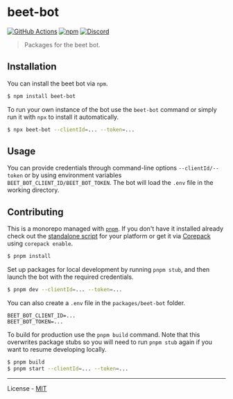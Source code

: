 # beet-bot

[![GitHub Actions](https://github.com/mcbeet/beet-bot/workflows/CI/badge.svg)](https://github.com/mcbeet/beet-bot/actions)
[![npm](https://img.shields.io/npm/v/beet-bot.svg)](https://www.npmjs.com/package/beet-bot)
[![Discord](https://img.shields.io/discord/900530660677156924?color=7289DA&label=discord&logo=discord&logoColor=fff)](https://discord.gg/98MdSGMm8j)

> Packages for the beet bot.

## Installation

You can install the beet bot via `npm`.

```bash
$ npm install beet-bot
```

To run your own instance of the bot use the `beet-bot` command or simply run it with `npx` to install it automatically.

```bash
$ npx beet-bot --clientId=... --token=...
```

## Usage

You can provide credentials through command-line options `--clientId/--token` or by using environment variables `BEET_BOT_CLIENT_ID/BEET_BOT_TOKEN`. The bot will load the `.env` file in the working directory.

## Contributing

This is a monorepo managed with [`pnpm`](https://pnpm.io/). If you don't have it installed already check out the [standalone script](https://pnpm.io/installation) for your platform or get it via [Corepack](https://github.com/nodejs/corepack) using `corepack enable`.

```bash
$ pnpm install
```

Set up packages for local development by running `pnpm stub`, and then launch the bot with the required credentials.

```bash
$ pnpm dev --clientId=... --token=...
```

You can also create a `.env` file in the `packages/beet-bot` folder.

```env
BEET_BOT_CLIENT_ID=...
BEET_BOT_TOKEN=...
```

To build for production use the `pnpm build` command. Note that this overwrites package stubs so you will need to run `pnpm stub` again if you want to resume developing locally.

```bash
$ pnpm build
$ pnpm start --clientId=... --token=...
```

---

License - [MIT](https://github.com/mcbeet/beet-bot/blob/main/LICENSE)
